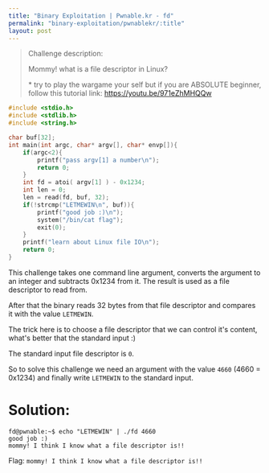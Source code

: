 ```yaml
---
title: "Binary Exploitation | Pwnable.kr - fd"
permalink: "binary-exploitation/pwnablekr/:title"
layout: post
---
```


> Challenge description:
>
> Mommy! what is a file descriptor in Linux?
>
> \* try to play the wargame your self but if you are ABSOLUTE beginner, follow this tutorial link:
> https://youtu.be/971eZhMHQQw



```c
#include <stdio.h>
#include <stdlib.h>
#include <string.h>

char buf[32];
int main(int argc, char* argv[], char* envp[]){
	if(argc<2){
		printf("pass argv[1] a number\n");
		return 0;
	}
	int fd = atoi( argv[1] ) - 0x1234;
	int len = 0;
	len = read(fd, buf, 32);
	if(!strcmp("LETMEWIN\n", buf)){
		printf("good job :)\n");
		system("/bin/cat flag");
		exit(0);
	}
	printf("learn about Linux file IO\n");
	return 0;
}
```

This challenge takes one command line argument, converts the argument to an integer and subtracts  0x1234 from it. The result is used as a file descriptor to read from.

After that the binary reads 32 bytes from that file descriptor and compares it with the value `LETMEWIN`.

The trick here is to choose a file descriptor that we can control it's content, what's better that the standard input :)

The standard input file descriptor is `0`.

So to solve this challenge we need an argument with the value `4660` (4660 = 0x1234) and finally write `LETMEWIN` to the standard input.

# Solution:

```
fd@pwnable:~$ echo "LETMEWIN" | ./fd 4660
good job :)
mommy! I think I know what a file descriptor is!!
```

Flag: `mommy! I think I know what a file descriptor is!!`